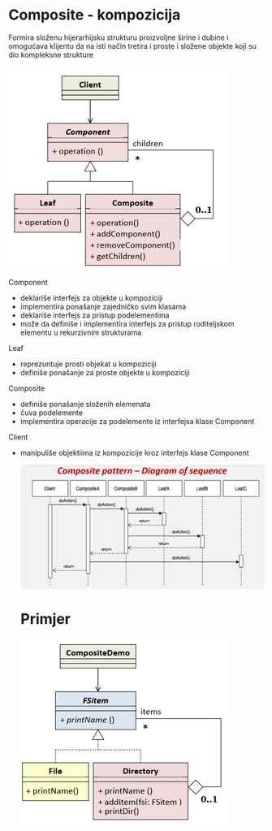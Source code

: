 # Composite - kompozicija

Formira složenu hijerarhijsku strukturu proizvoljne širine i dubine i omogućava klijentu da na isti način tretira i proste i složene objekte koji su dio kompleksne strukture  

   ![Screenshot](Composite.png)  
  
 Component
 - deklariše interfejs za objekte u kompoziciji
 - implementira ponašanje zajedničko svim klasama
 - deklariše interfejs za pristup podelementima
 - može da definiše i implementira interfejs za pristup roditeljskom elementu u rekurzivnim strukturama
   
 Leaf
 - reprezuntuje prosti objekat u kompoziciji
 - definiše ponašanje za proste objekte u kompoziciji
   
 Composite
 - definiše ponašanje složenih elemenata
 - čuva podelemente
 - implementira operacije za podelemente iz interfejsa klase Component
  
 Client
 - manipuliše objektiima iz kompozicije kroz interfejs klase Component  
   
   ![Screenshot](CompositeSeqDiagram.png)  
   
   # Primjer
   ![Screenshot](Primjer.png)
